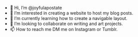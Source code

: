 - 👋 Hi, I’m @joyfulapostate
- 👀 I’m interested in creating a website to host my blog posts.
- 🌱 I’m currently learning how to create a navigable layout.
- 💞️ I’m looking to collaborate on writing and art projects.
- 📫 How to reach me DM me on Instagram or Tumblr.

<!---
joyfulapostate/joyfulapostate is a ✨ special ✨ repository because its `README.md` (this file) appears on your GitHub profile.
You can click the Preview link to take a look at your changes.
--->
